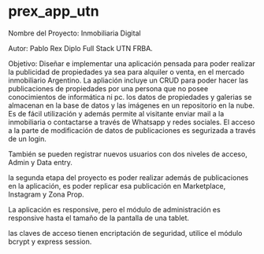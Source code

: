 # prex_app_utn

Nombre del Proyecto: Inmobiliaria Digital

Autor: Pablo Rex Diplo Full Stack UTN FRBA.

Objetivo: Diseñar e implementar una aplicación pensada para poder realizar la publicidad de propiedades ya sea para alquiler o venta, en el mercado inmobiliario Argentino.
La apliación incluye un CRUD para poder hacer las publicaciones de propiedades por una persona que no posee conocimientos de informática ni pc.
los datos de propiedades y galerias se almacenan en la base de datos y las imágenes en un repositorio en la nube.
Es de fácil utilización y además permite al visitante enviar mail a la inmobiliaria o contactarse a través de Whatsapp y redes sociales.
El acceso a la parte de modificación de datos de publicaciones es segurizada a través de un login.

También se pueden registrar nuevos usuarios con dos niveles de acceso, Admin y Data entry.

la segunda etapa del proyecto es poder realizar además de publicaciones en la aplicación, es poder replicar esa publicación en Marketplace, Instagram y Zona Prop.

La aplicación es responsive, pero el módulo de administración es responsive hasta el tamaño de la pantalla de una tablet.

las claves de acceso tienen encriptación de seguridad, utilice el módulo bcrypt y express session.



